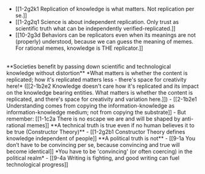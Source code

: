 - [[1-2g2k1 Replication of knowledge is what matters. Not replication per se.]]
- [[1-2g2q1 Science is about independent replication. Only trust as scientific truth what can be independently verified-replicated.]]
- [[10-2g3d Behaviors can be replicators even when its meanings are not (properly) understood, because we can guess the meaning of memes. For rational memes, knowledge is THE replicator.]]
<br>
**Societies benefit by passing down scientific and technological knowledge without distortion**
	*What matters is whether the content is replicated; how it's replicated matters less - there's space for creativity here!* ([[2-1b2e2 Knowledge doesn't care how it's replicated and its impact on the knowledge bearing entities. What matters is whether the content is replicated, and there's space for creativity and variation here.]])
    - [[2-1b2e1 Understanding comes from copying the information-knowledge as information-knowledge medium; not from copying the substrate]]
      - But remember: [[1-1c2a There is no escape we are and will be shaped by anti-rational memes]]
	**A technical truth is true even if no human believes it to be true (Constructor Theory)**
    - [[1-2g2b1 Constructor Theory defines knowledge independent of people]]
			**A political truth is not**
				- [[9-1a You don’t have to be convincing per se, because convincing and true will become identical]]
					*You have to be 'convincing' (or often coercing) in the political realm*
						- [[9-4a Writing is fighting, and good writing can fuel technological progress]]
